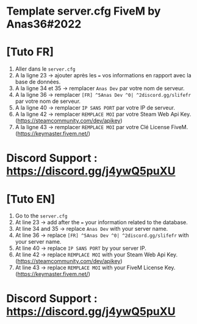 # Template server.cfg  FiveM by Anas36#2022

# [Tuto FR]

1. Aller dans le ``server.cfg``
2. A la ligne 23 -> ajouter après les ``=`` vos informations en rapport avec la base de données.
3. A la ligne 34 et 35 -> remplacer ``Anas Dev`` par votre nom de serveur.
4. A la ligne 36 -> remplacer ``[FR] ^5Anas Dev ^0| ^2discord.gg/slifefr`` par votre nom de serveur.
5. A la ligne 40 -> remplacer ``IP SANS PORT`` par votre IP de serveur.
6. A la ligne 42 -> remplacer ``REMPLACE MOI`` par votre Steam Web Api Key. (https://steamcommunity.com/dev/apikey)
7. A la ligne 43 -> remplacer ``REMPLACE MOI`` par votre Clé License FiveM. (https://keymaster.fivem.net/)

# Discord Support : https://discord.gg/j4ywQ5puXU

# [Tuto EN] 

1. Go to the ``server.cfg``
2. At line 23 -> add after the ``=`` your information related to the database.
3. At line 34 and 35 -> replace ``Anas Dev`` with your server name.
4. At line 36 -> replace ``[FR] ^5Anas Dev ^0| ^2discord.gg/slifefr`` with your server name.
5. At line 40 -> replace ``IP SANS PORT`` by your server IP.
6. At line 42 -> replace ``REMPLACE MOI`` with your Steam Web Api Key. (https://steamcommunity.com/dev/apikey)
7. At line 43 -> replace ``REMPLACE MOI`` with your FiveM License Key. (https://keymaster.fivem.net/)


# Discord Support : https://discord.gg/j4ywQ5puXU
